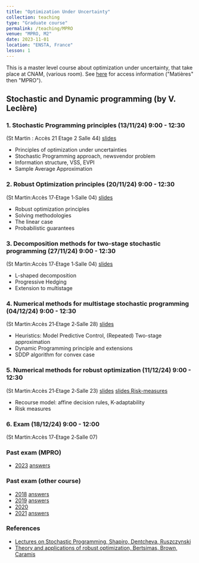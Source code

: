 ```yaml
---
title: "Optimization Under Uncertainty"
collection: teaching
type: "Graduate course"
permalink: /teaching/MPRO
venue: "MPRO, M2"
date: 2023-11-01
location: "ENSTA, France"
lesson: 1
---
```


This is a master level course about optimization under uncertainty, 
that take place at CNAM, (various room). 
See [here](http://emploidutemps.cnam.fr/invite) for access information ("Matières" then "MPRO").



## Stochastic and Dynamic programming (by V. Leclère)


<!-- ### Practical work
To be sent by email for the 20/02/2023. 

[github link](https://github.com/leclere/TP-Saclay) -->

### 1. Stochastic Programming principles (13/11/24) 9:00 - 12:30 
(St Martin : Accès 21 Etage  2 Salle 44)
[slides](../files/teaching/MPRO/MPRO-1.pdf)
* Principles of optimization under uncertainties
* Stochastic Programming approach, newsvendor problem
* Information structure, VSS, EVPI
* Sample Average Approximation 

### 2. Robust Optimization principles (20/11/24) 9:00 - 12:30
(St Martin:Accès 17‑Etage 1‑Salle 04)
[slides](../files/teaching/MPRO/MPRO-2.pdf)
* Robust optimization principles
* Solving methodologies
* The linear case
* Probabilistic guarantees

### 3. Decomposition methods for two-stage stochastic programming (27/11/24) 9:00 - 12:30
(St Martin:Accès 17‑Etage 1‑Salle 04)
[slides](../files/teaching/MPRO/MPRO-3.pdf)
* L-shaped decomposition
* Progressive Hedging
* Extension to multistage

### 4. Numerical methods for multistage stochastic programming (04/12/24) 9:00 - 12:30
(St Martin:Accès 21‑Etage 2‑Salle 28)
[slides](../files/teaching/MPRO/MPRO-4.pdf)
* Heuristics: Model Predictive Control, (Repeated) Two-stage approximation
* Dynamic Programming principle and extensions
* SDDP algorithm for convex case

### 5. Numerical methods for robust optimization (11/12/24) 9:00 - 12:30
(St Martin:Accès 21‑Etage 2‑Salle 23)
[slides](../files/teaching/MPRO/MPRO-5.pdf)
[slides Risk-measures](../files/teaching/MPRO/risk_measures.pdf)
* Recourse model: affine decision rules, K-adaptability
* Risk measures


### 6. Exam (18/12/24) 9:00 - 12:00
(St Martin:Accès 17‑Etage 2‑Salle 07)

### Past exam (MPRO)
- [2023](../files/teaching/MPRO/DS-2023-MPRO.pdf) [answers](../files/teaching/MPRO/DS-2023-MPRO-answers.pdf)


### Past exam (other course)

- [2018](../files/teaching/Saclay/2018-exam-OS.pdf) [answers](../files/teaching/Saclay/2018-exam-answers-OS.pdf)
- [2019](../files/teaching/Saclay/2019-exam-OS.pdf) [answers](../files/teaching/Saclay/2019-exam-answers-OS.pdf)
- [2020](../files/teaching/Saclay/2020-exam-OS.pdf)
- [2021](../files/teaching/Saclay/2021-exam-OS.pdf) [answers](../files/teaching/Saclay/2021-exam-answers-OS.pdf)

### References

- [Lectures on Stochastic Programming, Shapiro, Dentcheva, Ruszczynski](https://www.researchgate.net/publication/230873408_Lectures_on_stochastic_programming_Modeling_and_theory/link/00b7d518bd65f08595000000/download)
- [Theory and applications of robust optimization, Bertsimas, Brown, Caramis](https://www.jstor.org/stable/23070141)
